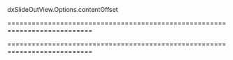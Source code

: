 <!--id-->dxSlideOutView.Options.contentOffset<!--/id-->
===========================================================================
<!--hidden--><!--/hidden-->
===========================================================================

